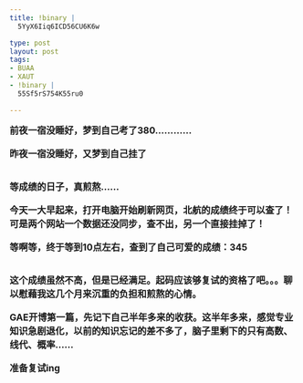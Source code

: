 ```yaml
--- 
title: !binary |
  5YyX6Iiq6ICD56CU6K6w

type: post
layout: post
tags: 
- BUAA
- XAUT
- !binary |
  55Sf5rS754K55ru0

---
```

<strong><span style="font-size: medium;">前夜一宿没睡好，梦到自己考了380…………</span></strong><br/><br/><strong><span style="font-size: medium;">昨夜一宿没睡好，又梦到自己挂了<br/></span></strong><br/><br/><strong><span style="font-size: medium;">等成绩的日子，真煎熬……</span></strong><br/><br/><strong><span style="font-size: medium;">今天一大早起来，打开电脑开始刷新网页，北航的成绩终于可以查了！可是两个网站一个数据还没同步，查不出，另一个直接挂掉了！</span></strong><br/><br/><strong><span style="font-size: medium;">等啊等，终于等到10点左右，查到了自己可爱的成绩：345</span><span style="font-size: medium;"><br/></span></strong><br/><br/><strong><span style="font-size: medium;">这个成绩虽然不高，但是已经满足。起码应该够复试的资格了吧。。。聊以慰藉我这几个月来沉重的负担和煎熬的心情。</span></strong><br/><br/><strong><span style="font-size: medium;">GAE开博第一篇，先记下自己半年多来的收获。这半年多来，感觉专业知识急剧退化，以前的知识忘记的差不多了，脑子里剩下的只有高数、线代、概率……</span></strong><br/><br/><strong><span style="font-size: medium;">准备复试ing<br/></span></strong>


